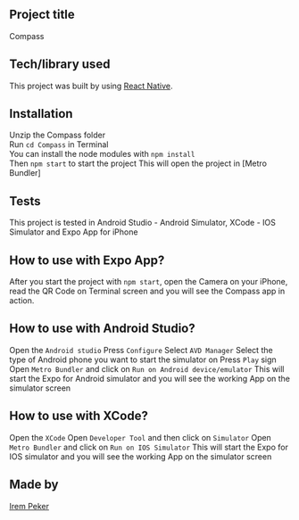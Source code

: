 ## Project title

Compass

## Tech/library used

This project was built by using [React Native](https://reactnative.dev/docs/getting-started).

## Installation

Unzip the Compass folder  
Run `cd Compass` in Terminal  
You can install the node modules with `npm install`  
Then `npm start` to start the project
This will open the project in [Metro Bundler]

## Tests

This project is tested in Android Studio - Android Simulator, XCode - IOS Simulator and Expo App for iPhone

## How to use with Expo App?

After you start the project with `npm start`, open the Camera on your iPhone, read the QR Code on Terminal screen and you will see the Compass app in action.

## How to use with Android Studio?

Open the `Android studio`
Press `Configure`
Select `AVD Manager`
Select the type of Android phone you want to start the simulator on
Press `Play` sign
Open `Metro Bundler` and click on `Run on Android device/emulator`
This will start the Expo for Android simulator and you will see the working App on the simulator screen

## How to use with XCode?

Open the `XCode`
Open `Developer Tool` and then click on `Simulator`
Open `Metro Bundler` and click on `Run on IOS Simulator`
This will start the Expo for IOS simulator and you will see the working App on the simulator screen

## Made by

[Irem Peker](https://github.com/IremPeker)
